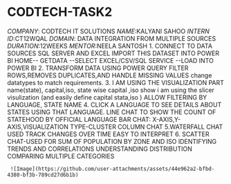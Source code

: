 # CODTECH-TASK2
*COMPANY*: CODTECH IT SOLUTIONS
*NAME*:KALYANI SAHOO
*INTERN ID*:CT12WQAL
*DOMAIN*: DATA INTEGRATION FROM MULTIPLE SOURCES
*DURATION*:12WEEKS
*MENTOR*:NEELA SANTOSH
    1. CONNECT TO DATA SOURCES SQL SERVER AND EXCEL
      IMPORT THIS DATASET INTO POWER BI
      HOME-- GETDATA --SELECT EXCEL/CSV/SQL SERVICE --LOAD INTO POWER BI
 2. TRANSFORM DATA USING POWER QUERY
    FILTER ROWS,REMOVES DUPLICATES,AND HANDLE MISSING VALUES
    change datatypes to match requirements.
  3.  I AM USING THE VISUALIZATION PART 
    name(state), capital,iso, state wise capital ,iso show 
    i am using the slicer visulization (and easily define capital stata,iso )
    ALLOW FILTERING BY LANGUAGE, STATE NAME
   4. CLICK A LANGUAGE TO SEE DETAILS ABOUT STATES USING THAT LANGUAGE.
    LINE CHAT TO SHOW THE COUNT OF STATEHOOD BY OFFICIAL LANGUAGE
    BAR CHAT: X-AXIS,Y-AXIS,VISUALIZATION TYPE-CLUSTER COLUMN CHAT
    5.WATERFALL CHAT USED TRACK CHANGES OVER TIME
           EASY TO INTERPRET 
     6. SCATTER CHAT-USED FOR SUM OF POPULATION BY ZONE AND ISO
     IDENTIFYING TRENDS AND CORRELATIONS
     UNDERSTANDING DISTRIBUTION
     COMPARING MULTIPLE CATEGORIES





     ![Image](https://github.com/user-attachments/assets/44e962a2-bfbd-4380-bf3b-789cd27d6b1b)

     



     
    
    
    
    

     

